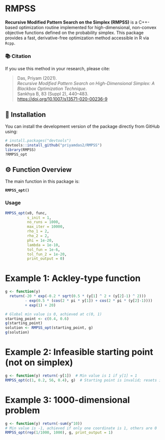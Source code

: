 # RMPSS

**Recursive Modified Pattern Search on the Simplex (RMPSS)** is a C++-based optimization routine implemented for high-dimensional, non-convex objective functions defined on the probability simplex. This package provides a fast, derivative-free optimization method accessible in R via `Rcpp`.

### 📚 Citation

If you use this method in your research, please cite:

> Das, Priyam (2021).  
> *Recursive Modified Pattern Search on High-Dimensional Simplex: A Blackbox Optimization Technique*.  
> Sankhya B, 83 (Suppl 2), 440–483.  
> https://doi.org/10.1007/s13571-020-00236-9

## 🔧 Installation

You can install the development version of the package directly from GitHub using:

```r
# install.packages("devtools")
devtools::install_github("priyamdas2/RMPSS")
library(RMPSS)
?RMPSS_opt
```

## ⚙️ Function Overview

The main function in this package is:

**`RMPSS_opt()`**

### Usage

```r
RMPSS_opt(x0, func,
          s_init = 1,
          no_runs = 1000,
          max_iter = 10000,
          rho_1 = 2,
          rho_2 = 2,
          phi = 1e-20,
          lambda = 1e-10,
          tol_fun = 1e-6,
          tol_fun_2 = 1e-20,
          print_output = 0)
```

# Example 1: Ackley-type function
```r
g <- function(y)
  return(-20 * exp(-0.2 * sqrt(0.5 * (y[1] ^ 2 + (y[2]-1) ^ 2))) 
         - exp(0.5 * (cos(2 * pi * y[1]) + cos(2 * pi * (y[2]-1)))) 
         + exp(1) + 20)

# Global min value is 0, achieved at c(0, 1)
starting_point <- c(0.4, 0.6)
g(starting_point)
solution <- RMPSS_opt(starting_point, g)
g(solution)
```
# Example 2: Infeasible starting point (not on simplex)

```r
g <- function(y) return(-y[1])  # Min value is 1 if y[1] = 1
RMPSS_opt(c(1, 0.2, 56, 0.4), g)  # Starting point is invalid; resets internally
```

# Example 3: 1000-dimensional problem

```r
g <- function(y) return(-sum(y^10))
# Min value is -1, achieved if only one coordinate is 1, others are 0
RMPSS_opt(rep(1/1000, 1000), g, print_output = 1)
```

